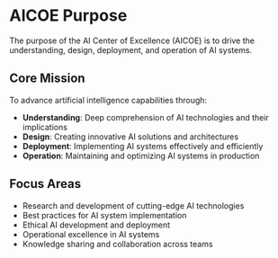 # AICOE Purpose

The purpose of the AI Center of Excellence (AICOE) is to drive the understanding, design, deployment, and operation of AI systems.

## Core Mission
To advance artificial intelligence capabilities through:
- **Understanding**: Deep comprehension of AI technologies and their implications
- **Design**: Creating innovative AI solutions and architectures
- **Deployment**: Implementing AI systems effectively and efficiently
- **Operation**: Maintaining and optimizing AI systems in production

## Focus Areas
- Research and development of cutting-edge AI technologies
- Best practices for AI system implementation
- Ethical AI development and deployment
- Operational excellence in AI systems
- Knowledge sharing and collaboration across teams